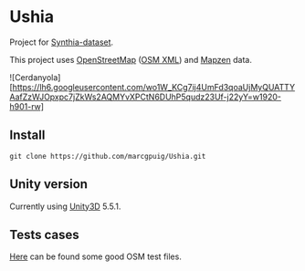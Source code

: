 # Ushia

Project for [Synthia-dataset][synthia].

This project uses [OpenStreetMap][OpenStreetMap] ([OSM XML][OSMXML]) and [Mapzen][Mapzen] data.

![Cerdanyola][https://lh6.googleusercontent.com/wo1W_KCg7ij4UmFd3qoaUjMyQUATTYAafZzWJOpxpc7jZkWs2AQMYvXPCtN6DUhP5qudz23Uf-j22yY=w1920-h901-rw]

## Install

	git clone https://github.com/marcgpuig/Ushia.git

## Unity version
Currently using [Unity3D][unity] 5.5.1.

## Tests cases
[Here][test] can be found some good OSM test files.

[OpenStreetMap]:https://www.openstreetmap.org/
[OSMXML]:http://wiki.openstreetmap.org/wiki/OSM_XML
[Mapzen]:https://mapzen.com
[unity]:https://unity3d.com/
[synthia]:http://synthia-dataset.net/
[test]:https://github.com/osmcode/osm-testdata/tree/master/grid/data